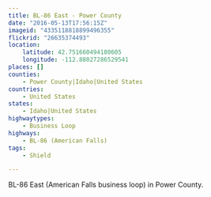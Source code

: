 ```yaml
---
title: BL-86 East - Power County
date: "2016-05-13T17:56:15Z"
imageid: "4335118818899496355"
flickrid: "26635374493"
location:
    latitude: 42.751660494180605
    longitude: -112.88027286529541
places: []
counties:
    - Power County|Idaho|United States
countries:
    - United States
states:
    - Idaho|United States
highwaytypes:
    - Business Loop
highways:
    - BL-86 (American Falls)
tags:
    - Shield

---
```

BL-86 East (American Falls business loop) in Power County.